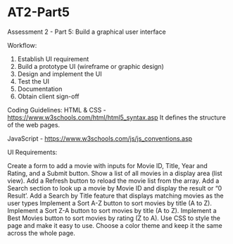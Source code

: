 # AT2-Part5
Assessment 2 - Part 5: Build a graphical user interface

Workflow:
1.	Establish UI requirement
2.	Build a prototype UI (wireframe or graphic design)
3.	Design and implement the UI
4.	Test the UI
5.	Documentation
6.	Obtain client sign-off

Coding Guidelines:
HTML & CSS - https://www.w3schools.com/html/html5_syntax.asp
It defines the structure of the web pages.

JavaScript - https://www.w3schools.com/js/js_conventions.asp

UI Requirements:

Create a form to add a movie with inputs for Movie ID, Title, Year and Rating, and a Submit button.
Show a list of all movies in a display area (list view).
Add a Refresh button to reload the movie list from the array.
Add a Search section to look up a movie by Movie ID and display the result or “0 Result’.
Add a Search by Title feature that displays matching movies as the user types
Implement a Sort A-Z button to sort movies by title (A to Z).
Implement a Sort Z-A button to sort movies by title (A to Z).
Implement a Best Movies button to sort movies by rating (Z to A).
Use CSS to style the page and make it easy to use.
Choose a color theme and keep it the same across the whole page.


